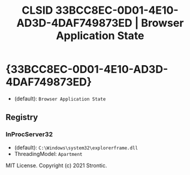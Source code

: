 ﻿---
title: "CLSID 33BCC8EC-0D01-4E10-AD3D-4DAF749873ED | Browser Application State"
excerpt: What is COM-Object CLSID 33BCC8EC-0D01-4E10-AD3D-4DAF749873ED?
---

# {33BCC8EC-0D01-4E10-AD3D-4DAF749873ED}

* (default): `Browser Application State`

## Registry


### InProcServer32

* (default): `C:\Windows\system32\explorerframe.dll`
* ThreadingModel: `Apartment`

MIT License. Copyright (c) 2021 Strontic.


